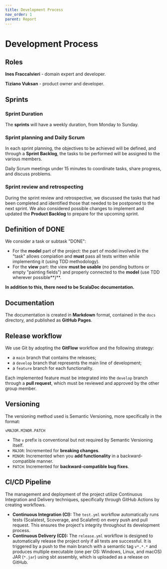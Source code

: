 ```yaml
---
title: Development Process
nav_order: 1
parent: Report
---
```


# Development Process

## Roles

**Ines Fraccalvieri** - domain expert and developer.

**Tiziano Vuksan** - product owner and developer.

## Sprints
### Sprint Duration

The **sprints** will have a weekly duration, from Monday to Sunday.

### Sprint planning and Daily Scrum

In each sprint planning, the objectives to be achieved will be defined, and through a **Sprint Backlog**, the tasks to be performed will be assigned to the various members.

Daily Scrum meetings under 15 minutes to coordinate tasks, share progress, and discuss problems.

### Sprint review and retrospecting

During the sprint review and retrospective, we discussed the tasks that had been completed and identified those that needed to be postponed to the next sprint. We also considered possible changes to implement and updated the **Product Backlog** to prepare for the upcoming sprint.
## Definition of DONE

We consider a task or subtask "DONE":

*   For the **model** part of the project: the part of model involved in the "task" allows compiation and **must** pass all tests written while implementing it (using TDD methodology).
*   For the **view** part: the view **must be usable** (no pending buttons or empty "painting fields") and properly connected to the **model** (use TDD wherever possible**)**.

**In addition to this, there need to be ScalaDoc documentation.**

## Documentation

The documentation is created in **Markdown** format, contained in the `docs` directory, and published as **GitHub Pages**.

## Release workflow

We use Git by adopting the **GitFlow** workflow and the following strategy:

*   a `main` branch that contains the releases;
*   a `develop` branch that represents the main line of development;
*   a `feature` branch for each functionality.

Each implemented feature must be integrated into the `develop` branch through a **pull request**, which must be reviewed and approved by the other group member.

## Versioning

The versioning method used is Semantic Versioning, more specifically in the format:

`vMAJOR.MINOR.PATCH`

*   The `v` prefix is conventional but not required by Semantic Versioning itself.
*   `MAJOR`: Incremented for **breaking changes**.
*   `MINOR`: Incremented when you **add functionality** in a backward-compatible manner.
*   `PATCH`: Incremented for **backward-compatible bug fixes**.

  
## CI/CD Pipeline

The management and deployment of the project utilize Continuous Integration and Delivery techniques, specifically through GitHub Actions by creating workflows.

*   **Continuous Integration (CI):** The `test.yml` workflow automatically runs tests (Scalatest, Scoverage, and Scalafmt) on every push and pull request. This ensures the project's integrity throughout its development process.
*   **Continuous Delivery (CD):** The `release.yml` workflow is designed to automatically release the project only if all tests are successful. It is triggered by a push to the main branch with a semantic tag `v*.*.*` and produces multiple executable (one per OS: Windows, Linux, and macOS) JAR (`*.jar`) using sbt assembly, which is uploaded as a release on GitHub.